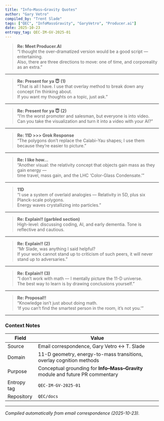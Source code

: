 ```yaml
---
title: "Info–Mass–Gravity Quotes"
author: "Gary Vetro"
compiled_by: "Trent Slade"
tags: ["QEC", "InfoMassGravity", "GaryVetro", "Producer.ai"]
date: 2025-10-23
entropy_tag: QEC-IM-GV-2025-01
---
```


> **Re: Meet Producer.AI**  
> “I thought the over-dramatized version would be a good script — entertaining.  
> Also, there are three directions to move: one of time, and corporeality as an extra.”

---

> **Re: Present for ya 😇 (1)**  
> “That is all I have. I use that overlay method to break down any concept I’m thinking about.  
> If you want my thoughts on a topic, just ask.”

---

> **Re: Present for ya 😇 (2)**  
> “I’m the worst promoter and salesman, but everyone is into video.  
> Can you take the visualization and turn it into a video with your AI?”

---

> **Re: 11D >>> Grok Response**  
> “The polygons don’t replace the Calabi–Yau shapes; I use them because they’re easier to picture.”

---

> **Re: I like how…**  
> “Another visual: the relativity concept that objects gain mass as they gain energy —  
> time travel, mass gain, and the LHC ‘Color-Glass Condensate.’”

---

> **11D**  
> “I use a system of overlaid analogies — Relativity in 5D, plus six Planck-scale polygons.  
> Energy waves crystallizing into particles.”

---

> **Re: Explain!! (garbled section)**  
> High-level: discussing coding, AI, and early dementia. Tone is reflective and cautious.

---

> **Re: Explain!! (2)**  
> “Mr Slade, was anything I said helpful?  
> If your work cannot stand up to criticism of such peers, it will never stand up to adversaries.”

---

> **Re: Explain!! (3)**  
> “I don’t work with math — I mentally picture the 11-D universe.  
> The best way to learn is by drawing conclusions yourself.”

---

> **Re: Proposal!!**  
> “Knowledge isn’t just about doing math.  
> ‘If you can’t find the smartest person in the room, it’s not you.’”

---

### **Context Notes**

| Field | Value |
|-------|-------|
| Source | Email correspondence, Gary Vetro ↔ T. Slade |
| Domain | 11-D geometry, energy-to-mass transitions, overlay cognition methods |
| Purpose | Conceptual grounding for **Info–Mass–Gravity** module and future PR commentary |
| Entropy tag | `QEC-IM-GV-2025-01` |
| Repository | `QEC/docs` |

---

_Compiled automatically from email correspondence (2025-10-23)._

